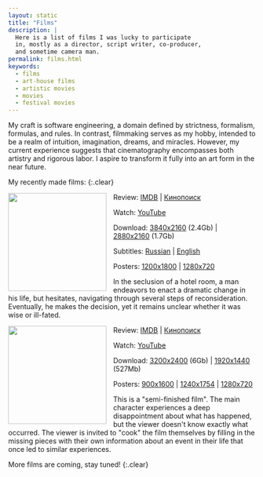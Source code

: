 ```yaml
---
layout: static
title: "Films"
description: |
  Here is a list of films I was lucky to participate
  in, mostly as a director, script writer, co-producer,
  and sometime camera man.
permalink: films.html
keywords:
  - films
  - art-house films
  - artistic movies
  - movies
  - festival movies
---
```


My craft is software engineering, a domain defined by strictness,
formalism, formulas, and rules. In contrast, filmmaking serves as my hobby,
intended to be a realm of intuition, imagination, dreams, and miracles.
However, my current experience suggests that cinematography encompasses both
artistry and rigorous labor. I aspire to transform it fully into an art form in the near future.

My recently made films:
{:.clear}

<img src="https://films.yegor256.com/hot-stone/1200x1800.png" style="width: 200px; float: left; margin-right: 1em;"/>

  Review:
  [IMDB](https://www.imdb.com/title/tt31632099/) |
  [Кинопоиск]()

  Watch:
  [YouTube](https://www.youtube.com/watch?v=asWCzJGyD98)

  Download:
  [3840x2160](https://films.yegor256.com/mug/4k.mov) (2.4Gb) |
  [2880x2160](https://films.yegor256.com/mug/2880.mov) (1.7Gb)

  Subtitles:
  [Russian](https://films.yegor256.com/hot-stone/ru-captions.srt) |
  [English](https://films.yegor256.com/hot-stone/en-captions.srt)

  Posters:
  [1200x1800](https://films.yegor256.com/hot-stone/1200x1800.png) |
  [1280x720](https://films.yegor256.com/hot-stone/1280x720.png)

  In the seclusion of a hotel room, a man endeavors to enact a dramatic change in his life, but hesitates, navigating through several steps of reconsideration. Eventually, he makes the decision, yet it remains unclear whether it was wise or ill-fated.

<img src="https://films.yegor256.com/mug/300x533.png" style="width: 200px; float: left; margin-right: 1em;"/>

  Review:
  [IMDB](https://www.imdb.com/title/tt30742076/) |
  [Кинопоиск](https://www.kinopoisk.ru/film/5435082/)

  Watch:
  [YouTube](https://www.youtube.com/watch?v=9NYfVVTkqTg)

  Download:
  [3200x2400](https://films.yegor256.com/mug/4k.mov) (6Gb) |
  [1920x1440](https://films.yegor256.com/mug/1440.mov) (527Mb)

  Posters:
  [900x1600](https://films.yegor256.com/mug/900x1600.png) |
  [1240x1754](https://films.yegor256.com/mug/1240x1754.png) |
  [1280x720](https://films.yegor256.com/mug/1280x720.png)

  This is a "semi-finished film". The main character experiences a deep disappointment about what has happened, but the viewer doesn't know exactly what occurred. The viewer is invited to "cook" the film themselves by filling in the missing pieces with their own information about an event in their life that once led to similar experiences.

More films are coming, stay tuned!
{:.clear}
